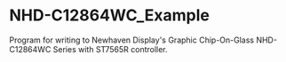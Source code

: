 # NHD-C12864WC_Example
Program for writing to Newhaven Display's Graphic Chip-On-Glass NHD-C12864WC Series with ST7565R controller.
